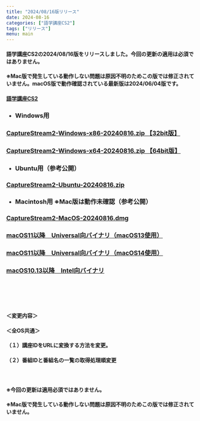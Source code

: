```yaml
---
title: "2024/08/16版リリース"
date: 2024-08-16
categories: ["語学講座CS2"]
tags: ["リリース"]
menu: main
---
```

#### 語学講座CS2の2024/08/16版をリリースしました。今回の更新の適用は必須ではありません。
#### ※Mac版で発生している動作しない問題は原因不明のためこの版では修正されていません。macOS版で動作確認されている最新版は2024/06/04版です。
#### [語学講座CS2](https://csreviser.github.io/CaptureStream2/)
* ### Windows用
### [CaptureStream2-Windows-x86-20240816.zip 【32bit版】](https://github.com/CSReviser/CaptureStream2/releases/download/20240816/CaptureStream2-Windows-x86-20240816.zip)
### [CaptureStream2-Windows-x64-20240816.zip 【64bit版】](https://github.com/CSReviser/CaptureStream2/releases/download/20240816/CaptureStream2-Windows-x64-20240816.zip) 　　　　　　　　　　　　　　　　　　
* ### Ubuntu用（参考公開）     
### [CaptureStream2-Ubuntu-20240816.zip](https://github.com/CSReviser/CaptureStream2/releases/download/20240816/CaptureStream2-Ubuntu-20240816.zip)
* ### Macintosh用  ※Mac版は動作未確認（参考公開）  
### [CaptureStream2-MacOS-20240816.dmg](https://github.com/CSReviser/CaptureStream2/releases/download/20240816/CaptureStream2-MacOS-20240816.dmg)
### [macOS11以降　Universal向バイナリ（macOS13使用）](https://github.com/CSReviser/CaptureStream2/releases/download/20240816/CaptureStream2-MacOS13-20240816.dmg)
### [macOS11以降　Universal向バイナリ（macOS14使用）](https://github.com/CSReviser/CaptureStream2/releases/download/20240816/CaptureStream2-MacOS14-20240816.dmg)
### [macOS10.13以降　Intel向バイナリ](https://github.com/CSReviser/CaptureStream2/releases/download/20240816/CaptureStream2-MacOS-qt5-Intel-20240816.dmg)

####  　　　  
####  　　　  
#### ＜変更内容＞　　　
#### ＜全OS共通＞
#### （１）講座IDをURLに変換する方法を変更。
#### （２）番組IDと番組名の一覧の取得処理順変更
 
####  　　　  
#### ※今回の更新は適用必須ではありません。
#### ※Mac版で発生している動作しない問題は原因不明のためこの版では修正されていません。
####  　　　  
####  　　　  
####  　　　  
####  　　　  
